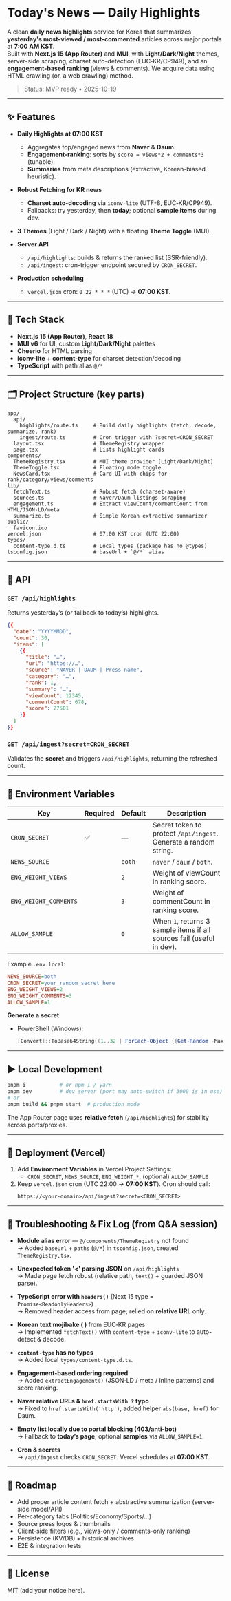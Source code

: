 # Today's News — Daily Highlights

A clean **daily news highlights** service for Korea that summarizes **yesterday's most-viewed / most-commented** articles across major portals at **7:00 AM KST**.  
Built with **Next.js 15 (App Router)** and **MUI**, with **Light/Dark/Night** themes, server-side scraping, charset auto-detection (EUC‑KR/CP949), and an **engagement-based ranking** (views & comments). We acquire data using HTML crawling (or, a web crawling) method.

> Status: MVP ready • 2025-10-19

---

## ✨ Features

- **Daily Highlights at 07:00 KST**  
  - Aggregates top/engaged news from **Naver** & **Daum**.
  - **Engagement-ranking**: sorts by `score = views*2 + comments*3` (tunable).
  - **Summaries** from meta descriptions (extractive, Korean-biased heuristic).

- **Robust Fetching for KR news**  
  - **Charset auto-decoding** via `iconv-lite` (UTF-8, EUC‑KR/CP949).
  - Fallbacks: try yesterday, then **today**; optional **sample items** during dev.

- **3 Themes** (Light / Dark / Night) with a floating **Theme Toggle** (MUI).

- **Server API**  
  - `/api/highlights`: builds & returns the ranked list (SSR-friendly).
  - `/api/ingest`: cron-trigger endpoint secured by `CRON_SECRET`.

- **Production scheduling**  
  - `vercel.json` cron: `0 22 * * *` (UTC) → **07:00 KST**.

---

## 🧱 Tech Stack

- **Next.js 15 (App Router)**, **React 18**
- **MUI v6** for UI, custom **Light/Dark/Night** palettes
- **Cheerio** for HTML parsing
- **iconv-lite** + **content-type** for charset detection/decoding
- **TypeScript** with path alias `@/*`

---

## 🗂 Project Structure (key parts)

```
app/
  api/
    highlights/route.ts     # Build daily highlights (fetch, decode, summarize, rank)
    ingest/route.ts         # Cron trigger with ?secret=CRON_SECRET
  layout.tsx                # ThemeRegistry wrapper
  page.tsx                  # Lists highlight cards
components/
  ThemeRegistry.tsx         # MUI theme provider (Light/Dark/Night)
  ThemeToggle.tsx           # Floating mode toggle
  NewsCard.tsx              # Card UI with chips for rank/category/views/comments
lib/
  fetchText.ts              # Robust fetch (charset-aware)
  sources.ts                # Naver/Daum listings scraping
  engagement.ts             # Extract viewCount/commentCount from HTML/JSON-LD/meta
  summarize.ts              # Simple Korean extractive summarizer
public/
  favicon.ico
vercel.json                 # 07:00 KST cron (UTC 22:00)
types/
  content-type.d.ts         # Local types (package has no @types)
tsconfig.json               # baseUrl + `@/*` alias
```

---

## 🔌 API

### `GET /api/highlights`
Returns yesterday’s (or fallback to today’s) highlights.

```json
{{
  "date": "YYYYMMDD",
  "count": 30,
  "items": [
    {{
      "title": "…",
      "url": "https://…",
      "source": "NAVER | DAUM | Press name",
      "category": "…",
      "rank": 1,
      "summary": "…",
      "viewCount": 12345,
      "commentCount": 678,
      "score": 27501
    }}
  ]
}}
```

### `GET /api/ingest?secret=CRON_SECRET`
Validates the **secret** and triggers `/api/highlights`, returning the refreshed count.

---

## 🔧 Environment Variables

| Key | Required | Default | Description |
|---|---|---|---|
| `CRON_SECRET` | ✅ | — | Secret token to protect `/api/ingest`. Generate a random string. |
| `NEWS_SOURCE` |  | `both` | `naver` / `daum` / `both`. |
| `ENG_WEIGHT_VIEWS` |  | `2` | Weight of viewCount in ranking score. |
| `ENG_WEIGHT_COMMENTS` |  | `3` | Weight of commentCount in ranking score. |
| `ALLOW_SAMPLE` |  | `0` | When `1`, returns 3 sample items if all sources fail (useful in dev). |

Example `.env.local`:

```ini
NEWS_SOURCE=both
CRON_SECRET=your_random_secret_here
ENG_WEIGHT_VIEWS=2
ENG_WEIGHT_COMMENTS=3
ALLOW_SAMPLE=1
```

**Generate a secret**  
- PowerShell (Windows):
  ```powershell
  [Convert]::ToBase64String((1..32 | ForEach-Object {{Get-Random -Maximum 256}}))
  ```

---

## ▶️ Local Development

```bash
pnpm i           # or npm i / yarn
pnpm dev         # dev server (port may auto-switch if 3000 is in use)
# or
pnpm build && pnpm start  # production mode
```

The App Router page uses **relative fetch** (`/api/highlights`) for stability across ports/proxies.

---

## 🚀 Deployment (Vercel)

1. Add **Environment Variables** in Vercel Project Settings:
   - `CRON_SECRET`, `NEWS_SOURCE`, `ENG_WEIGHT_*`, (optional) `ALLOW_SAMPLE`
2. Keep `vercel.json` cron (UTC 22:00 → **07:00 KST**). Cron should call:
   ```
   https://<your-domain>/api/ingest?secret=<CRON_SECRET>
   ```

---

## 🧪 Troubleshooting & Fix Log (from Q&A session)

- **Module alias error** — `@/components/ThemeRegistry` not found  
  → Added `baseUrl` + `paths` (`@/*`) in `tsconfig.json`, created `ThemeRegistry.tsx`.

- **Unexpected token '<' parsing JSON** on `/api/highlights`  
  → Made page fetch robust (relative path, `text()` + guarded JSON parse).

- **TypeScript error with `headers()`** (Next 15 type = `Promise<ReadonlyHeaders>`)  
  → Removed header access from page; relied on **relative URL** only.

- **Korean text mojibake (  )** from EUC‑KR pages  
  → Implemented `fetchText()` with `content-type` + `iconv-lite` to auto-detect & decode.

- **`content-type` has no types**  
  → Added local `types/content-type.d.ts`.

- **Engagement-based ordering required**  
  → Added `extractEngagement()` (JSON‑LD / meta / inline patterns) and score ranking.

- **Naver relative URLs & `href.startsWith ?` typo**  
  → Fixed to `href.startsWith('http')`, added helper `abs(base, href)` for Daum.

- **Empty list locally due to portal blocking (403/anti-bot)**  
  → Fallback to **today’s page**; optional **samples** via `ALLOW_SAMPLE=1`.

- **Cron & secrets**  
  → `/api/ingest` checks `CRON_SECRET`. Vercel schedules at **07:00 KST**.

---

## 📌 Roadmap

- Add proper article content fetch + abstractive summarization (server-side model/API)
- Per-category tabs (Politics/Economy/Sports/…)
- Source press logos & thumbnails
- Client-side filters (e.g., views-only / comments-only ranking)
- Persistence (KV/DB) + historical archives
- E2E & integration tests

---

## 📄 License

MIT (add your notice here).
